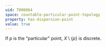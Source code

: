 ```yaml
---
uid: T000864
space: countable-particular-point-topology
property: has-dispersion-point
value: true
---
```

If $p$ is the "particular" point, $X \setminus \{p\}$ is discrete.

